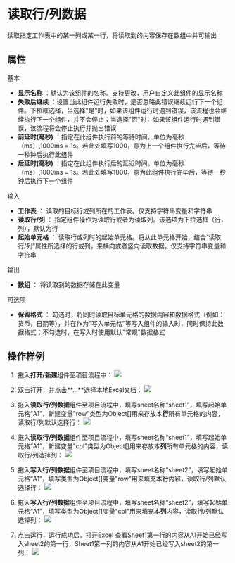 # 读取行/列数据
读取指定工作表中的某一列或某一行，将读取到的内容保存在数组中并可输出

## 属性
基本
- **显示名称** ：默认为该组件的名称。支持更改，用户自定义此组件的显示名称
- **失败后继续** ：设置当此组件运行失败时，是否忽略此错误继续运行下一个组件。下拉框选择，当选择"是"时，如果该组件运行时遇到错误，该流程也会继续执行下一个组件，并不会停止；当选择"否"时，如果该组件运行时遇到错误，该流程将会停止执行并抛出错误
- **前延时(毫秒)** ：指定在此组件执行前的等待时间。单位为毫秒（ms）,1000ms = 1s。若此处填写1000，意为上一个组件执行完毕后，等待一秒钟后执行此组件
- **后延时(毫秒)** ：指定在此组件执行后的延迟时间。单位为毫秒（ms）,1000ms = 1s。若此处填写1000，意为此组件执行完毕后，等待一秒钟后执行下一个组件

输入

- **工作表** ： 读取的目标行或列所在的工作表。仅支持字符串变量和字符串
- **读取行/列** ：  指定组件操作为读取行或者为读取列。该选项为下拉选框（行，列），默认为行
- **起始单元格** ：  读取行或列时的起始单元格。将从此单元格开始，结合“读取行/列”属性所选择的行或列，来横向或者竖向读取数据。仅支持字符串变量和字符串

输出
- **数组** ： 将读取到的数据存储在此变量

可选项

- **保留格式** ： 勾选时，将同时读取目标单元格的数据内容和数据格式（例如：货币，日期等），并在作为"写入单元格"等写入组件的输入时，同时保持此数据格式；不勾选时，在写入时使用默认"常规"数据格式

## 操作样例

1. 拖入**打开/新建**组件至项目流程中：
![](https://docimages.blob.core.chinacloudapi.cn/images/Activities/OpenExcel1.png)

2. 双击打开，并点击**...**选择本地Excel文档：
![](https://docimages.blob.core.chinacloudapi.cn/images/Activities/OpenExcel2.png)

3. 拖入**读取行/列数据**组件至项目流程中，填写sheet名称“sheet1”，填写起始单元格“A1”，新建变量"row"类型为Object[]用来存放本**行**所有单元格的内容，读取行/列默认选择行：
![](https://docimages.blob.core.chinacloudapi.cn/images/Activities/ReadRowOrColumn1.png)

4. 拖入**读取行/列数据**组件至项目流程中，填写sheet名称“sheet1”，填写起始单元格“A1”，新建变量"col"类型为Object[]用来存放本**列**所有单元格的内容，读取行/列选择列：
![](https://docimages.blob.core.chinacloudapi.cn/images/Activities/ReadRowOrColumn2.png)

5. 拖入**写入行/列数据**组件至项目流程中，填写sheet名称“sheet2”，填写起始单元格“A1”，填写类型为Object[]变量"row"用来填充本**行**内容，读取行/列默认选择行：
![](https://docimages.blob.core.chinacloudapi.cn/images/Activities/WriteRowOrColumn1.png)

6. 拖入**写入行/列数据**组件至项目流程中，填写sheet名称“sheet2”，填写起始单元格“A1”，填写类型为Object[]变量"col"用来填充本**列**内容，读取行/列默认选择列：
![](https://docimages.blob.core.chinacloudapi.cn/images/Activities/WriteRowOrColumn2.png)

7. 点击运行，运行成功后。打开Excel 查看Sheet1第一行的内容从A1开始已经写入sheet2的第一行，Sheet1第一列的内容从A1开始已经写入sheet2的第一列：
![](https://docimages.blob.core.chinacloudapi.cn/images/Activities/WriteRowOrColumn3.png)



